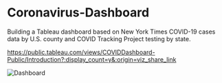 # Coronavirus-Dashboard
Building a Tableau dashboard based on New York Times COVID-19 cases data by U.S. county and COVID Tracking Project testing by state.

https://public.tableau.com/views/COVIDDashboard-Public/Introduction?:display_count=y&:origin=viz_share_link

![Dashboard](link-to-image)
